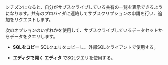 シチズンになると、自分がサブスクライブしている共有の一覧を表示できるようになります。共有のプロバイダに連絡してサブスクリプションの申請を行い、追加をリクエストします。

次のオプションのいずれかを使用して、サブスクライブしているデータセットからデータをクエリします。

-   **SQLをコピー** SQLクエリをコピーし、外部SQLクライアントで使用する。

-   **エディタで開く** **エディタ** でSQLクエリを使用する。
